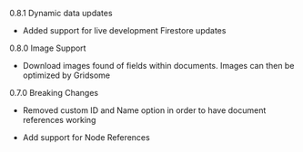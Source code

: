 0.8.1 Dynamic data updates

  * Added support for live development Firestore updates

0.8.0 Image Support

  * Download images found of fields within documents. Images can then be optimized by Gridsome

0.7.0 Breaking Changes

  * Removed custom ID and Name option in order to have document references working

  * Add support for Node References

